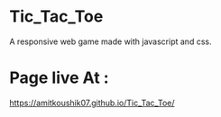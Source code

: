 # Tic_Tac_Toe
A responsive web game made with javascript and css.
# Page live At : 
https://amitkoushik07.github.io/Tic_Tac_Toe/
